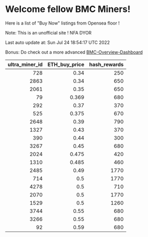 # Welcome fellow BMC Miners!
Here is a list of "Buy Now" listings from Opensea floor !

Note: This is an unofficial site ! NFA DYOR

Last auto update at: Sun Jul 24 18:54:17 UTC 2022

Bonus: Do check out a more advanced [BMC-Overview-Dashboard](https://dune.com/defifunk/BMC-Overview-Dashboard)


|   ultra_miner_id |   ETH_buy_price |   hash_rewards |
|-----------------:|----------------:|---------------:|
|              728 |           0.34  |            250 |
|             2863 |           0.34  |            650 |
|             2061 |           0.35  |            650 |
|               79 |           0.369 |            680 |
|              292 |           0.37  |            370 |
|              525 |           0.375 |            670 |
|             2648 |           0.39  |            790 |
|             1327 |           0.43  |            370 |
|              390 |           0.44  |            300 |
|             3267 |           0.45  |            680 |
|             2024 |           0.475 |            420 |
|             1310 |           0.485 |            460 |
|             2485 |           0.49  |           1770 |
|              714 |           0.5   |           1770 |
|             4278 |           0.5   |            710 |
|             2070 |           0.5   |           1770 |
|             1529 |           0.5   |           1260 |
|             3744 |           0.55  |            680 |
|             3266 |           0.55  |            680 |
|               92 |           0.59  |            680 |